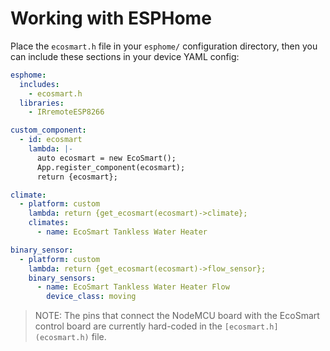 # Working with ESPHome

Place the `ecosmart.h` file in your `esphome/` configuration directory, then you can include these sections in your device YAML config:

```yaml
esphome:
  includes:
    - ecosmart.h
  libraries:
    - IRremoteESP8266

custom_component:
  - id: ecosmart
    lambda: |-
      auto ecosmart = new EcoSmart();
      App.register_component(ecosmart);
      return {ecosmart};

climate:
  - platform: custom
    lambda: return {get_ecosmart(ecosmart)->climate};
    climates:
      - name: EcoSmart Tankless Water Heater

binary_sensor:
  - platform: custom
    lambda: return {get_ecosmart(ecosmart)->flow_sensor};
    binary_sensors:
      - name: EcoSmart Tankless Water Heater Flow
        device_class: moving
```

> NOTE: The pins that connect the NodeMCU board with the EcoSmart control board are currently hard-coded in the `[ecosmart.h](ecosmart.h)` file.
